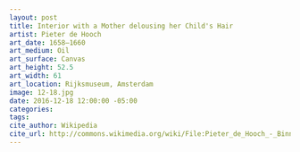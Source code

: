 ```yaml
---
layout: post
title: Interior with a Mother delousing her Child's Hair
artist: Pieter de Hooch
art_date: 1658–1660
art_medium: Oil
art_surface: Canvas
art_height: 52.5
art_width: 61
art_location: Rijksmuseum, Amsterdam
image: 12-18.jpg
date: 2016-12-18 12:00:00 -05:00
categories:
tags:
cite_author: Wikipedia
cite_url: http://commons.wikimedia.org/wiki/File:Pieter_de_Hooch_-_Binnenkamer_met_een_moeder_die_het_haar_van_haar_kind_reinigt,_bekend_als_%27Moedertaak%27_-_Google_Art_Project.jpg
---
```

